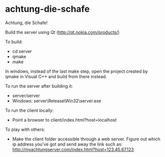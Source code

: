 achtung-die-schafe
==================

Achtung, die Schafe!


Build the server using Qt (http://qt.nokia.com/products/)

To build:
* cd server
* qmake
* make

In windows, instead of the last make step, open the project created by qmake in Visual C++ and build from there instead.


To run the server after building it:
* server/server
* Windows: server\Release\Win32\server.exe


To run the client locally:
* Point a browser to client/index.html?host=localhost


To play with others:
* Make the client folder accessible through a web server. Figure out which ip address you've got and send away the link such as:
http://myachtungserver.com/index.html?host=123.45.67.123

